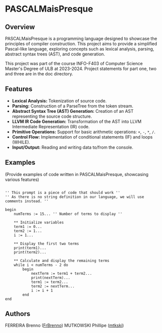# PASCALMaisPresque

## Overview

PASCALMaisPresque is a programming language designed to showcase the principles of compiler construction. This project aims to provide a simplified Pascal-like language, exploring concepts such as lexical analysis, parsing, abstract syntax trees (AST), and code generation.

This project was part of the course INFO-F403 of Computer Science Master's Degree of ULB at 2023-2024. Project statements for part one, two and three are in the doc directory.

## Features

- **Lexical Analysis:** Tokenization of source code.
- **Parsing:** Construction of a ParseTree from the token stream.
- **Abstract Syntax Tree (AST) Generation:** Creation of an AST representing the source code structure.
- **LLVM IR Code Generation:** Transformation of the AST into LLVM Intermediate Representation (IR) code.
- **Primitive Operations:** Support for basic arithmetic operations: `+`, `-`, `*`, `/`.
- **Control Flow:** Implementation of conditional statements (IF) and loops (WHILE).
- **Input/Output:** Reading and writing data to/from the console.

## Examples

(Provide examples of code written in PASCALMaisPresque, showcasing various features)

```pmp

'' This prompt is a piece of code that should work ''
'' As there is no string definition in our language, we will use comments instead. ''

begin
    numTerms := 15... '' Number of terms to display ''

    ** Initialize variables
    term1 := 0...
    term2 := 1...
    i := 1...

    ** Display the first two terms
    print(term1)...
    print(term2)...

    ** Calculate and display the remaining terms
    while i < numTerms - 2 do
        begin
            nextTerm := term1 + term2...
            print(nextTerm)...
            term1 := term2...
            term2 := nextTerm...
            i := i + 1
        end
end
```

## Authors

FERREIRA Brenno ([FrBrenno](https://github.com/FrBrenno))
MUTKOWSKI Phillipe ([mtkski](https://github.com/mtkski))
